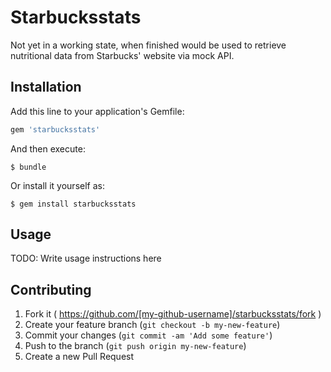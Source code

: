 # Starbucksstats

Not yet in a working state, when finished would be used to retrieve nutritional
 data from Starbucks' website via mock API.

## Installation

Add this line to your application's Gemfile:

```ruby
gem 'starbucksstats'
```

And then execute:

    $ bundle

Or install it yourself as:

    $ gem install starbucksstats

## Usage

TODO: Write usage instructions here

## Contributing

1. Fork it ( https://github.com/[my-github-username]/starbucksstats/fork )
2. Create your feature branch (`git checkout -b my-new-feature`)
3. Commit your changes (`git commit -am 'Add some feature'`)
4. Push to the branch (`git push origin my-new-feature`)
5. Create a new Pull Request
